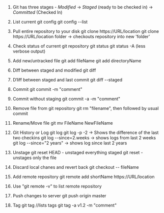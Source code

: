 1. Git has three stages - *Modified*  -> *Staged* (ready to be checked in) -> *Committed* (Checked In)

2. List current git config
   git config --list
   
3. Pull entire repository to your disk
   git clone https://URL/location
   git clone https://URL/location folder -> checkouts repository into new 'folder'
   
4. Check status of current git repository
   git status
   git status -A (less verbose output) 
   
5. Add new/untracked file
   git add fileName
   git add directoryName
   
6. Diff between staged and modified
   git diff

7. D1iff between staged and last commit
   git diff --staged
   
8. Commit
   git commit -m "comment"
   
9. Commit without staging
   git commit -a -m "comment"
   
10. Remove file from git repository
    git rm "filename", then followed by usual commit
	
11. Rename/Move file
    git mv FileName NewFileName
	
12. Git History or Log
    git log
	git log -p -2 -> Shows the difference of the last two checkins
	git log --since=2.weeks -> shows logs from last 2 weeks
	git log --since="2 years" -> shows log since last 2 years

13. Unstage
    git reset HEAD - unstaged everything staged
	git reset <fileName> - unstages only the file
	
14. Discard local chanes and revert back
    git checkout -- fileName
	
15. Add remote repository
    git remote add shortName https://URL/location
	
16. Use "git remote -v" to list remote repository

17. Push changes to server
    git push origin master
	
18. Tag
    git tag //lists tags
	git tag -a v1.2 -m "comment"
	